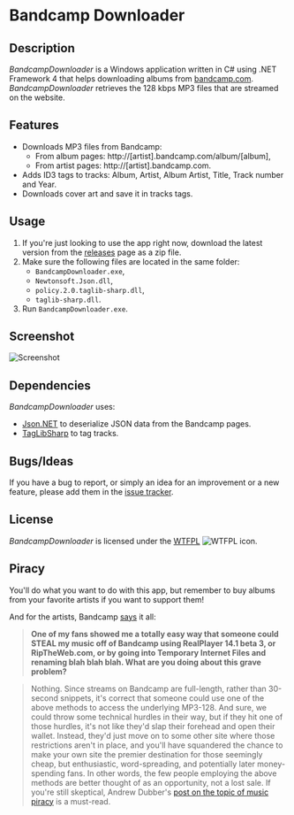 Bandcamp Downloader
==================

Description
-----------

_BandcampDownloader_ is a Windows application written in C# using .NET Framework 4 that helps downloading albums from [bandcamp.com](http://bandcamp.com). _BandcampDownloader_ retrieves the 128 kbps MP3 files that are streamed on the website.

Features
--------

* Downloads MP3 files from Bandcamp:
  * From album pages: http://[artist].bandcamp.com/album/[album],
  * From artist pages: http://[artist].bandcamp.com.
* Adds ID3 tags to tracks: Album, Artist, Album Artist, Title, Track number and Year.
* Downloads cover art and save it in tracks tags.

Usage
-----

1. If you're just looking to use the app right now, download the latest version from the [releases](https://github.com/Otiel/BandcampDownloader/releases) page as a zip file.
2. Make sure the following files are located in the same folder:
    * `BandcampDownloader.exe`,
    * `Newtonsoft.Json.dll`,
    * `policy.2.0.taglib-sharp.dll`,
    * `taglib-sharp.dll`.
3. Run `BandcampDownloader.exe`.

Screenshot
----------

![Screenshot](http://i.imgur.com/3l9IqiZ.png)

Dependencies
------------

_BandcampDownloader_ uses:
* [Json.NET](http://james.newtonking.com/json) to deserialize JSON data from the Bandcamp pages.
* [TagLibSharp](https://github.com/mono/taglib-sharp) to tag tracks.

Bugs/Ideas
----------

If you have a bug to report, or simply an idea for an improvement or a new feature, please add them in the [issue tracker](https://github.com/Otiel/BandcampDownloader/issues).

License
-------

_BandcampDownloader_ is licensed under the [WTFPL](http://www.wtfpl.net/) ![WTFPL icon](http://i.imgur.com/AsWaQQl.png).

Piracy
------

You'll do what you want to do with this app, but remember to buy albums from your favorite artists if you want to support them!

And for the artists, Bandcamp [says](https://bandcamp.com/help/audio_basics#steal) it all:
> **One of my fans showed me a totally easy way that someone could STEAL my music off of Bandcamp using RealPlayer 14.1 beta 3, or RipTheWeb.com, or by going into Temporary Internet Files and renaming blah blah blah. What are you doing about this grave problem?**

> Nothing. Since streams on Bandcamp are full-length, rather than 30-second snippets, it's correct that someone could use one of the above methods to access the underlying MP3-128. And sure, we could throw some technical hurdles in their way, but if they hit one of those hurdles, it's not like they'd slap their forehead and open their wallet. Instead, they'd just move on to some other site where those restrictions aren't in place, and you'll have squandered the chance to make your own site the premier destination for those seemingly cheap, but enthusiastic, word-spreading, and potentially later money-spending fans. In other words, the few people employing the above methods are better thought of as an opportunity, not a lost sale. If you're still skeptical, Andrew Dubber's [post on the topic of music piracy](http://newmusicstrategies.com/2008/04/03/should-i-be-worried-about-piracy/) is a must-read.
